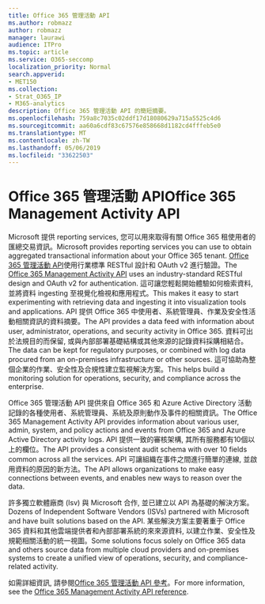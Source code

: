 ```yaml
---
title: Office 365 管理活動 API
ms.author: robmazz
author: robmazz
manager: laurawi
audience: ITPro
ms.topic: article
ms.service: O365-seccomp
localization_priority: Normal
search.appverid:
- MET150
ms.collection:
- Strat_O365_IP
- M365-analytics
description: Office 365 管理活動 API 的簡短摘要。
ms.openlocfilehash: 759a8c7035c02ddf17d18080629a715a5525c4d6
ms.sourcegitcommit: aa60a6cdf83c67576e858668d1182cd4fffeb5e0
ms.translationtype: MT
ms.contentlocale: zh-TW
ms.lasthandoff: 05/06/2019
ms.locfileid: "33622503"
---
```

# <a name="office-365-management-activity-api"></a><span data-ttu-id="5dcde-103">Office 365 管理活動 API</span><span class="sxs-lookup"><span data-stu-id="5dcde-103">Office 365 Management Activity API</span></span>

<span data-ttu-id="5dcde-104">Microsoft 提供 reporting services, 您可以用來取得有關 Office 365 租使用者的匯總交易資訊。</span><span class="sxs-lookup"><span data-stu-id="5dcde-104">Microsoft provides reporting services you can use to obtain aggregated transactional information about your Office 365 tenant.</span></span> <span data-ttu-id="5dcde-105">[Office 365 管理活動 API](https://docs.microsoft.com/office/office-365-management-api/office-365-management-apis-overview)使用行業標準 RESTful 設計和 OAuth v2 進行驗證。</span><span class="sxs-lookup"><span data-stu-id="5dcde-105">The [Office 365 Management Activity API](https://docs.microsoft.com/office/office-365-management-api/office-365-management-apis-overview) uses an industry-standard RESTful design and OAuth v2 for authentication.</span></span> <span data-ttu-id="5dcde-106">這可讓您輕鬆開始體驗如何檢索資料, 並將資料 ingesting 至視覺化檢視和應用程式。</span><span class="sxs-lookup"><span data-stu-id="5dcde-106">This makes it easy to start experimenting with retrieving data and ingesting it into visualization tools and applications.</span></span> <span data-ttu-id="5dcde-107">API 提供 Office 365 中使用者、系統管理員、作業及安全性活動相關資訊的資料摘要。</span><span class="sxs-lookup"><span data-stu-id="5dcde-107">The API provides a data feed with information about user, administrator, operations, and security activity in Office 365.</span></span> <span data-ttu-id="5dcde-108">資料可出於法規目的而保留, 或與內部部署基礎結構或其他來源的記錄資料採購相結合。</span><span class="sxs-lookup"><span data-stu-id="5dcde-108">The data can be kept for regulatory purposes, or combined with log data procured from an on-premises infrastructure or other sources.</span></span> <span data-ttu-id="5dcde-109">這可協助為整個企業的作業、安全性及合規性建立監視解決方案。</span><span class="sxs-lookup"><span data-stu-id="5dcde-109">This helps build a monitoring solution for operations, security, and compliance across the enterprise.</span></span>

<span data-ttu-id="5dcde-110">Office 365 管理活動 API 提供來自 Office 365 和 Azure Active Directory 活動記錄的各種使用者、系統管理員、系統及原則動作及事件的相關資訊。</span><span class="sxs-lookup"><span data-stu-id="5dcde-110">The Office 365 Management Activity API provides information about various user, admin, system, and policy actions and events from Office 365 and Azure Active Directory activity logs.</span></span> <span data-ttu-id="5dcde-111">API 提供一致的審核架構, 其所有服務都有10個以上的欄位。</span><span class="sxs-lookup"><span data-stu-id="5dcde-111">The API provides a consistent audit schema with over 10 fields common across all the services.</span></span> <span data-ttu-id="5dcde-112">API 可讓組織在事件之間進行簡單的連線, 並啟用資料的原因的新方法。</span><span class="sxs-lookup"><span data-stu-id="5dcde-112">The API allows organizations to make easy connections between events, and enables new ways to reason over the data.</span></span>

<span data-ttu-id="5dcde-113">許多獨立軟體廠商 (Isv) 與 Microsoft 合作, 並已建立以 API 為基礎的解決方案。</span><span class="sxs-lookup"><span data-stu-id="5dcde-113">Dozens of Independent Software Vendors (ISVs) partnered with Microsoft and have built solutions based on the API.</span></span> <span data-ttu-id="5dcde-114">某些解決方案主要著重于 Office 365 資料和其他雲端提供者和內部部署系統的來來源資料, 以建立作業、安全性及規範相關活動的統一視圖。</span><span class="sxs-lookup"><span data-stu-id="5dcde-114">Some solutions focus solely on Office 365 data and others source data from multiple cloud providers and on-premises systems to create a unified view of operations, security, and compliance-related activity.</span></span> 

<span data-ttu-id="5dcde-115">如需詳細資訊, 請參閱[Office 365 管理活動 API 參考](https://docs.microsoft.com/office/office-365-management-api/office-365-management-activity-api-reference)。</span><span class="sxs-lookup"><span data-stu-id="5dcde-115">For more information, see the [Office 365 Management Activity API reference](https://docs.microsoft.com/office/office-365-management-api/office-365-management-activity-api-reference).</span></span>
